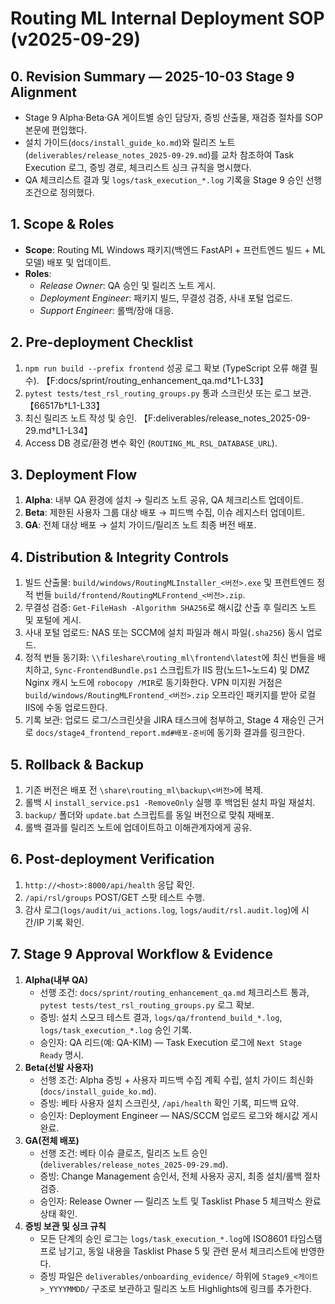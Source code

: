# Routing ML Internal Deployment SOP (v2025-09-29)

## 0. Revision Summary — 2025-10-03 Stage 9 Alignment
- Stage 9 Alpha·Beta·GA 게이트별 승인 담당자, 증빙 산출물, 재검증 절차를 SOP 본문에 편입했다.
- 설치 가이드(`docs/install_guide_ko.md`)와 릴리즈 노트(`deliverables/release_notes_2025-09-29.md`)를 교차 참조하여 Task Execution 로그, 증빙 경로, 체크리스트 싱크 규칙을 명시했다.
- QA 체크리스트 결과 및 `logs/task_execution_*.log` 기록을 Stage 9 승인 선행 조건으로 정의했다.

## 1. Scope & Roles
- **Scope**: Routing ML Windows 패키지(백엔드 FastAPI + 프런트엔드 빌드 + ML 모델) 배포 및 업데이트.
- **Roles**:
  - *Release Owner*: QA 승인 및 릴리즈 노트 게시.
  - *Deployment Engineer*: 패키지 빌드, 무결성 검증, 사내 포털 업로드.
  - *Support Engineer*: 롤백/장애 대응.

## 2. Pre-deployment Checklist
1. `npm run build --prefix frontend` 성공 로그 확보 (TypeScript 오류 해결 필수). 【F:docs/sprint/routing_enhancement_qa.md†L1-L33】
2. `pytest tests/test_rsl_routing_groups.py` 통과 스크린샷 또는 로그 보관. 【66517b†L1-L33】
3. 최신 릴리즈 노트 작성 및 승인. 【F:deliverables/release_notes_2025-09-29.md†L1-L34】
4. Access DB 경로/환경 변수 확인 (`ROUTING_ML_RSL_DATABASE_URL`).

## 3. Deployment Flow
1. **Alpha**: 내부 QA 환경에 설치 → 릴리즈 노트 공유, QA 체크리스트 업데이트.
2. **Beta**: 제한된 사용자 그룹 대상 배포 → 피드백 수집, 이슈 레지스터 업데이트.
3. **GA**: 전체 대상 배포 → 설치 가이드/릴리즈 노트 최종 버전 배포.

## 4. Distribution & Integrity Controls
1. 빌드 산출물: `build/windows/RoutingMLInstaller_<버전>.exe` 및 프런트엔드 정적 번들 `build/frontend/RoutingMLFrontend_<버전>.zip`.
2. 무결성 검증: `Get-FileHash -Algorithm SHA256`로 해시값 산출 후 릴리즈 노트 및 포털에 게시.
3. 사내 포털 업로드: NAS 또는 SCCM에 설치 파일과 해시 파일(`.sha256`) 동시 업로드.
4. 정적 번들 동기화: `\\fileshare\routing_ml\frontend\latest`에 최신 번들을 배치하고, `Sync-FrontendBundle.ps1` 스크립트가 IIS 팜(노드1~노드4) 및 DMZ Nginx 캐시 노드에 `robocopy /MIR`로 동기화한다. VPN 미지원 거점은 `build/windows/RoutingMLFrontend_<버전>.zip` 오프라인 패키지를 받아 로컬 IIS에 수동 업로드한다.
5. 기록 보관: 업로드 로그/스크린샷을 JIRA 태스크에 첨부하고, Stage 4 재승인 근거로 `docs/stage4_frontend_report.md#배포-준비`에 동기화 결과를 링크한다.

## 5. Rollback & Backup
1. 기존 버전은 배포 전 `\share\routing_ml\backup\<버전>`에 복제.
2. 롤백 시 `install_service.ps1 -RemoveOnly` 실행 후 백업된 설치 파일 재설치.
3. `backup/` 폴더와 `update.bat` 스크립트를 동일 버전으로 맞춰 재배포.
4. 롤백 결과를 릴리즈 노트에 업데이트하고 이해관계자에게 공유.

## 6. Post-deployment Verification
1. `http://<host>:8000/api/health` 응답 확인.
2. `/api/rsl/groups` POST/GET 스팟 테스트 수행.
3. 감사 로그(`logs/audit/ui_actions.log`, `logs/audit/rsl.audit.log`)에 시간/IP 기록 확인.

## 7. Stage 9 Approval Workflow & Evidence
1. **Alpha(내부 QA)**
   - 선행 조건: `docs/sprint/routing_enhancement_qa.md` 체크리스트 통과, `pytest tests/test_rsl_routing_groups.py` 로그 확보.
   - 증빙: 설치 스모크 테스트 결과, `logs/qa/frontend_build_*.log`, `logs/task_execution_*.log` 승인 기록.
   - 승인자: QA 리드(예: QA-KIM) — Task Execution 로그에 `Next Stage Ready` 명시.
2. **Beta(선발 사용자)**
   - 선행 조건: Alpha 증빙 + 사용자 피드백 수집 계획 수립, 설치 가이드 최신화(`docs/install_guide_ko.md`).
   - 증빙: 베타 사용자 설치 스크린샷, `/api/health` 확인 기록, 피드백 요약.
   - 승인자: Deployment Engineer — NAS/SCCM 업로드 로그와 해시값 게시 완료.
3. **GA(전체 배포)**
   - 선행 조건: 베타 이슈 클로즈, 릴리즈 노트 승인(`deliverables/release_notes_2025-09-29.md`).
   - 증빙: Change Management 승인서, 전체 사용자 공지, 최종 설치/롤백 절차 검증.
   - 승인자: Release Owner — 릴리즈 노트 및 Tasklist Phase 5 체크박스 완료 상태 확인.
4. **증빙 보관 및 싱크 규칙**
   - 모든 단계의 승인 로그는 `logs/task_execution_*.log`에 ISO8601 타임스탬프로 남기고, 동일 내용을 Tasklist Phase 5 및 관련 문서 체크리스트에 반영한다.
   - 증빙 파일은 `deliverables/onboarding_evidence/` 하위에 `Stage9_<게이트>_YYYYMMDD/` 구조로 보관하고 릴리즈 노트 Highlights에 링크를 추가한다.
